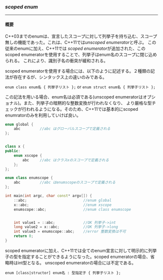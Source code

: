 ### *scoped enum*
---
#### 概要
C++03までのenumは、宣言したスコープに対して列挙子を持ち込む、スコープ無しの機能であった。これは、C++11では*unscoped enumerator*と呼ぶ。
この従来のenumに加え、C++11では *scoped enumerator*が追加された、このscoped enumeratorを使用することで、列挙子はenum名のスコープに閉じ込められる。
これにより、識別子名の衝突が緩和される。

scoped enumeratorを使用する場合には、以下のように記述する。２種類の記法が存在するが、シンタックス上の違いのみである。

`enum class enum名 { 列挙子リスト };` or `enum struct enum名 { 列挙子リスト };`

この記法を用いる場合、enum名は必須である(unscoped enumeratorはオプショナル)。また、列挙子の暗黙的な整数変換が行われなくなり、
より厳格な型チェックが行われるようになる。そのため、C++11では基本的にscoped enumratorのみを利用していけば良い。

```c++
enum global {
    abc         //abc はグローバルスコープで定義される
};


class x {
public:
    enum xscope {
        abc     //abc はクラスxのスコープで定義される
    };
};

enum class enumscope {
    abc         //abc はenumscopeのスコープで定義される
};

int main(int argc, char const* argv[]) {
    ::abc;                          //enum global
    x::abc;                         //enum xscope
    enumscope::abc;                 //enum class enumscope


    int value1 = ::abc;             //OK 列挙子->int
    long value2 = x::abc;           //OK 列挙子->long
    int value3 = enumscope::abc;    //error 整数変換は不可
    return 0;
}
```

scoped enumeratorに加え、C++11では全てのenum宣言に対して明示的に列挙子の型を指定することができるようになった。scoped enumeratorの場合、省略時はint型となる。
unscoped enumeratorの場合には不定である。

`enum [class|structor] enum名 : 型指定子 { 列挙子リスト };`

